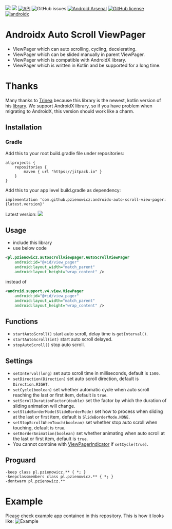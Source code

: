 [![](https://jitpack.io/v/pzienowicz/androidx-auto-scroll-view-pager.svg)](https://jitpack.io/#pzienowicz/androidx-auto-scroll-view-pager) 
[![](https://jitpack.io/v/pzienowicz/androidx-auto-scroll-view-pager/month.svg)](https://jitpack.io/#pzienowicz/androidx-auto-scroll-view-pager) 
[![API](https://img.shields.io/badge/API-19%2B-brightgreen.svg?style=flat)](https://android-arsenal.com/api?level=19) 
![GitHub issues](https://img.shields.io/github/issues/pzienowicz/androidx-auto-scroll-view-pager.svg?style=flat-square) 
[![Android Arsenal](https://img.shields.io/badge/Android%20Arsenal-androidx--auto--scroll--view--pager-brightgreen.svg?style=flat)](https://android-arsenal.com/details/1/7907) 
[![GitHub license](https://img.shields.io/badge/license-Apache%202-brightgreen.svg)](https://raw.githubusercontent.com/pzienowicz/androidx-auto-scroll-view-pager/master/LICENSE)
[![androidx](https://img.shields.io/badge/androidx-brightgreen.svg)](https://developer.android.com/topic/libraries/support-library/refactor)

Androidx Auto Scroll ViewPager
==============================
* ViewPager which can auto scrolling, cycling, decelerating.  
* ViewPager which can be slided manually in parent ViewPager.
* ViewPager which is compatible with AndroidX library.
* ViewPager which is written in Kotlin and be supported for a long time.

# Thanks
Many thanks to [Trinea](https://github.com/Trinea) because this library is the newest, kotlin version of his [library](https://github.com/Trinea/android-auto-scroll-view-pager). We support AndroidX library, so if you have problem when migrating to AndroidX, this version should work like a charm. 

Installation
------------

### Gradle
Add this to your root build.gradle file under repositories:
```
allprojects {
	repositories {
		maven { url "https://jitpack.io" }
	}
}
```
Add this to your app level build.gradle as dependency:

    implementation 'com.github.pzienowicz:androidx-auto-scroll-view-pager:{latest.version}'
Latest version: ![](https://jitpack.io/v/pzienowicz/androidx-auto-scroll-view-pager.svg)

## Usage
- include this library
- use below code

``` xml
<pl.pzienowicz.autoscrollviewpager.AutoScrollViewPager
	android:id="@+id/view_pager"
	android:layout_width="match_parent"
	android:layout_height="wrap_content" />
```
instead of
``` xml
<android.support.v4.view.ViewPager
	android:id="@+id/view_pager"
	android:layout_width="match_parent"
	android:layout_height="wrap_content" />
```

## Functions
- `startAutoScroll()` start auto scroll, delay time is `getInterval()`.
- `startAutoScroll(int)` start auto scroll delayed.
- `stopAutoScroll()` stop auto scroll.

## Settings
- `setInterval(long)` set auto scroll time in milliseconds, default is `1500`.  
- `setDirection(Direction)` set auto scroll direction, default is `Direction.RIGHT`.  
- `setCycle(boolean)` set whether automatic cycle when auto scroll reaching the last or first item, default is `true`. 
- `setScrollDurationFactor(double)` set the factor by which the duration of sliding animation will change.  
- `setSlideBorderMode(SlideBorderMode)` set how to process when sliding at the last or first item, default is `SlideBorderMode.NONE`.
- `setStopScrollWhenTouch(boolean)` set whether stop auto scroll when touching, default is `true`.  
- `setBorderAnimation(boolean)` set whether animating when auto scroll at the last or first item, default is `true`.  
- You cannot combine with [ViewPagerIndicator](https://github.com/JakeWharton/Android-ViewPagerIndicator) if `setCycle(true)`. 

## Proguard
```
-keep class pl.pzienowicz.** { *; }
-keepclassmembers class pl.pzienowicz.** { *; }
-dontwarn pl.pzienowicz.**
```

# Example
Please check example app contained in this repository.
This is how it looks like:
![Example](https://github.com/pzienowicz/androidx-auto-scroll-view-pager/blob/master/app/files/ezgif-3-f33a4fdf55f4.gif)
